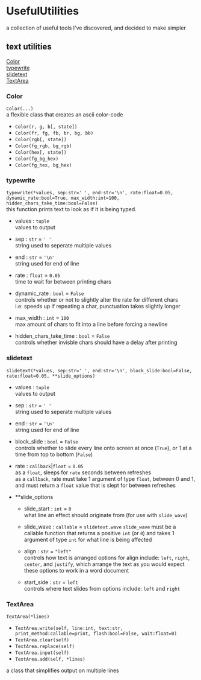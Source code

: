 # UsefulUtilities
a collection of useful tools I've discovered, and decided to make simpler  


## text utilities

[Color](#color)  
[typewrite](#typewrite)  
[slidetext](#slidetext)  
[TextArea](#textarea)  



### Color
`Color(...)`  
a flexible class that creates an ascii color-code  
- `Color(r, g, b[, state])`
- `Color(fr, fg, fb, br, bg, bb)`
- `Color(rgb[, state])`
- `Color(fg_rgb, bg_rgb)`
- `Color(hex[, state])`
- `Color(fg_bg_hex)`
- `Color(fg_hex, bg_hex)`

### typewrite
`typewrite(*values, sep:str=' ', end:str='\n', rate:float=0.05, dynamic_rate:bool=True, max_width:int=100, hidden_chars_take_time:bool=False)`  
this function prints text to look as if it is being typed.

* values : `tuple`  
values to output

* sep : `str` = `' '`  
string used to seperate multiple values

* end : `str` = `'\n'`  
string used for end of line

* rate : `float` = `0.05`  
time to wait for between printing chars

* dynamic_rate : `bool` = `False`  
controls whether or not to slightly alter the rate for different chars  
i.e: speeds up if repeating a char, punctuation takes slightly longer

* max_width : `int` = `100`  
max amount of chars to fit into a line before forcing a newline

* hidden_chars_take_time : `bool` = `False`  
controls whether invisble chars should have a delay after printing


### slidetext
`slidetext(*values, sep:str=' ', end:str='\n', block_slide:bool=False, rate:float=0.05, **slide_options)`  
* values : `tuple`  
values to output

* sep : `str` = `' '`  
string used to seperate multiple values

* end : `str` = `'\n'`  
string used for end of line

* block_slide : `bool` = `False`  
controls whether to slide every line onto screen at once (`True`), or 1 at a time from top to bottom (`False`)  

* rate : `callback`|`float` = `0.05`  
as a `float`, sleeps for `rate` seconds between refreshes  
as a `callback`, rate must take 1 argument of type `float`, between 0 and 1, and must return a `float` value that is slept for between refreshes  

* \*\*slide_options  
  - slide_start : `int` = `0`  
  what line an effect should originate from (for use with `slide_wave`)  

  - slide_wave  : `callable` = `slidetext.wave`
  `slide_wave` must be a callable function that returns a positive `int` (or `0`) and takes 1 argument of type `int` for what line is being affected  
  
  - align : `str` = `"left"`  
  controls how text is arranged
  options for align include: `left`, `right`, `center`, and `justify`, which arrange the text as you would expect these options to work in a word document  
  
  - start_side : `str` = `left`  
  controls where text slides from
  options include: `left` and `right`

### TextArea
`TextArea(*lines)`  

* `TextArea.write(self, line:int, text:str, print_method:callable=print, flash:bool=False, wait:float=0)`
* `TextArea.clear(self)`
* `TextArea.replace(self)`
* `TextArea.input(self)`
* `TextArea.add(self, *lines)`

a class that simplifies output on multiple lines







